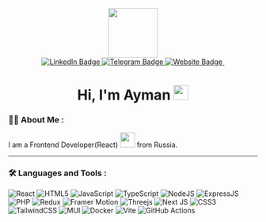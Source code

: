 <div id="header" align="center">
  <img src="https://media.giphy.com/media/M9gbBd9nbDrOTu1Mqx/giphy.gif" width="100"/>
</div>

<div id="badges" align="center">
  <a href="https://www.linkedin.com/in/AymanAbusura">
    <img src="https://img.shields.io/badge/LinkedIn-blue?style=for-the-badge&logo=linkedin&logoColor=white" alt="LinkedIn Badge"/>
  </a>
  <a href="https://telegram.me/ayman_abusura96">
    <img src="https://img.shields.io/badge/Telegram-2CA5E0?style=for-the-badge&logo=telegram&logoColor=white" alt="Telegram Badge"/>
  </a>
  <a href="https://ayman-portfolio.onrender.com/">
    <img src="https://img.shields.io/badge/website-000000?style=for-the-badge&logo=About.me&logoColor=white" alt="Website Badge"/>
  </a>
  <img src="https://komarev.com/ghpvc/?username=AymanAbusura&style=for-the-badge&color=blue&base=1000" alt=""/>
</div>

<h1 align="center">
  Hi, I'm Ayman
  <img src="https://media.giphy.com/media/hvRJCLFzcasrR4ia7z/giphy.gif" width="30px"/>
</h1>

### :man_technologist: About Me :
I am a Frontend Developer(React) <img src="https://i.giphy.com/media/v1.Y2lkPTc5MGI3NjExYmF0Y3l1bXV5ZnlkYW9tZnprNDY0M2V4aDRsMHY0ajJrcm9mdmIxbSZlcD12MV9pbnRlcm5hbF9naWZfYnlfaWQmY3Q9Zw/qgQUggAC3Pfv687qPC/giphy.gif" width="30"> from Russia.

---

### :hammer_and_wrench: Languages and Tools :
![React](https://img.shields.io/badge/react-%2320232a.svg?style=for-the-badge&logo=react&logoColor=%2361DAFB)
![HTML5](https://shields.io/badge/HTML5-f06529?style=for-the-badge&logo=html5&logoColor=white&labelColor=f06529)
![JavaScript](https://img.shields.io/badge/JavaScript-F7DF1E?style=for-the-badge&logo=javascript&logoColor=black)
![TypeScript](https://img.shields.io/badge/TypeSctipt-316192?style=for-the-badge&logo=typescript&logoColor=white)
![NodeJS](https://img.shields.io/badge/node.js-6DA55F?style=for-the-badge&logo=node.js&logoColor=white)
![ExpressJS](https://img.shields.io/badge/Express%20js-000000?style=for-the-badge&logo=express&logoColor=white)
![PHP](https://img.shields.io/badge/PHP-777BB4?style=for-the-badge&logo=php&logoColor=white)
![Redux](https://img.shields.io/badge/redux-%23593d88.svg?style=for-the-badge&logo=redux&logoColor=white)
![Framer Motion](https://img.shields.io/badge/Framer%20Motion-0055FF?style=for-the-badge&logo=framer&logoColor=white)
![Threejs](https://img.shields.io/badge/threejs-black?style=for-the-badge&logo=three.js&logoColor=white)
![Next JS](https://img.shields.io/badge/Next-black?style=for-the-badge&logo=next.js&logoColor=white)
![CSS3](https://img.shields.io/badge/CSS3-1572B6?style=for-the-badge&logo=css3&logoColor=white)
![TailwindCSS](https://img.shields.io/badge/tailwindcss-%2338B2AC.svg?style=for-the-badge&logo=tailwind-css&logoColor=white)
![MUI](https://img.shields.io/badge/MUI-%230081CB.svg?style=for-the-badge&logo=mui&logoColor=white)
![Docker](https://img.shields.io/badge/Docker-316192?style=for-the-badge&logo=docker&logoColor=white)
![Vite](https://img.shields.io/badge/vite-%23646CFF.svg?style=for-the-badge&logo=vite&logoColor=white)
![GitHub Actions](https://img.shields.io/badge/github%20actions-%232671E5.svg?style=for-the-badge&logo=githubactions&logoColor=white)

<!--
**AymanAbusura/AymanAbusura** is a ✨ _special_ ✨ repository because its `README.md` (this file) appears on your GitHub profile.

Here are some ideas to get you started:

- 🔭 I’m currently working on ...
- 🌱 I’m currently learning ...
- 👯 I’m looking to collaborate on ...
- 🤔 I’m looking for help with ...
- 💬 Ask me about ...
- 📫 How to reach me: ...
- 😄 Pronouns: ...
- ⚡ Fun fact: ...
-->
